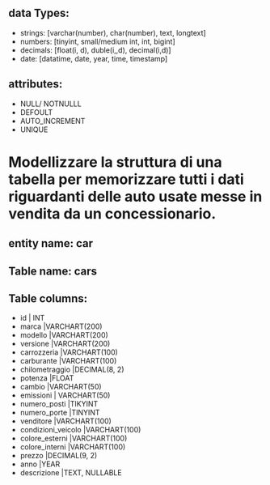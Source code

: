 ## data Types:

- strings: [varchar(number), char(number), text, longtext]
- numbers: [tinyint, small/medium int, int, bigint]
- decimals: [float(i, d), duble(i,,d), decimal(i,d)]
- date: [datatime, date, year, time, timestamp]

## attributes:

- NULL/ NOTNULLL
- DEFOULT
- AUTO_INCREMENT
- UNIQUE

# Modellizzare la struttura di una tabella per memorizzare tutti i dati riguardanti delle auto usate messe in vendita da un concessionario.

## entity name: car

## Table name: cars

## Table columns: 

- id | INT 
- marca |VARCHART(200)
- modello |VARCHART(200)
- versione |VARCHART(200)
- carrozzeria |VARCHART(100)
- carburante |VARCHART(100)
- chilometraggio |DECIMAL(8, 2)
- potenza |FLOAT
- cambio |VARCHART(50)
- emissioni | VARCHART(50)
- numero_posti |TIKYINT
- numero_porte |TINYINT
- venditore |VARCHART(100)
- condizioni_veicolo |VARCHART(100)
- colore_esterni |VARCHART(100)
- colore_interni |VARCHART(100)
- prezzo |DECIMAL(9, 2)
- anno |YEAR
- descrizione |TEXT, NULLABLE